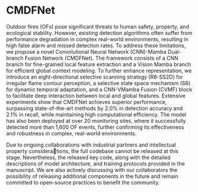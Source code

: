 # CMDFNet
Outdoor fires (OFs) pose significant threats to human safety, property, and ecological stability. However, existing detection algorithms often suffer from performance degradation in complex real-world environments, resulting in high false alarm and missed detection rates. To address these limitations, we propose a novel Convolutional Neural Network (CNN)-Mamba Dual-branch Fusion Network (CMDFNet). The framework consists of a CNN branch for fine-grained local feature extraction and a Vision Mamba branch for efficient global context modeling. To further enhance representation, we introduce an eight-directional selective scanning strategy (R8-SS2D) for irregular flame contour perception, a selective state space mechanism (S6) for dynamic temporal adaptation, and a CNN-VMamba Fusion (CVMF) block to facilitate deep interaction between local and global features. Extensive experiments show that CMDFNet achieves superior performance, surpassing state-of-the-art methods by 2.0% in detection accuracy and 2.1% in recall, while maintaining high computational efficiency. The model has also been deployed at over 20 monitoring sites, where it successfully detected more than 1,600 OF events, further confirming its effectiveness and robustness in complex, real-world environments.


Due to ongoing collaborations with industrial partners and intellectual property considerations, the full codebase cannot be released at this stage. Nevertheless, the released key code, along with the detailed descriptions of model architecture, and training protocols provided in the manuscript. We are also actively discussing with our collaborators the possibility of releasing additional components in the future and remain committed to open-source practices to benefit the community.

